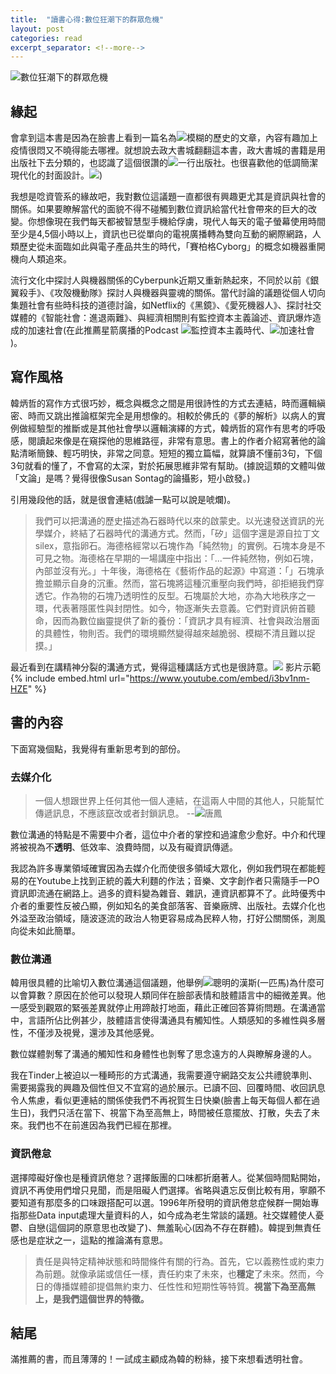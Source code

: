 ```yaml
---
title:  "讀書心得:數位狂潮下的群眾危機"
layout: post
categories: read
excerpt_separator: <!--more-->
---
```

<!-- 《》「」 -->
![數位狂潮下的群眾危機](/assets/images/Im-Schwarm-Ansichtendes-Digitalen.jpg)

## 緣起
會拿到這本書是因為在臉書上看到一篇名為![模糊的歷史](https://artemperor.tw/focus/4107)的文章，內容有趣加上疫情很悶又不曉得能去哪裡。就想說去政大書城翻翻這本書，政大書城的書籍是用出版社下去分類的，也認識了這個很讚的![一行出版社](https://yihsingpublishing.wordpress.com/)。也很喜歡他的低調簡潔現代化的封面設計。![](/assets/images/Die-Geschichte-der-Unscharfe.jpg))

我想是唸資管系的緣故吧，我對數位這議題一直都很有興趣更尤其是資訊與社會的關係。如果要瞭解當代的面貌不得不碰觸到數位資訊給當代社會帶來的巨大的改變。你想像現在我們每天都被智慧型手機給俘虜，現代人每天的電子螢幕使用時間至少是4,5個小時以上，資訊也已從單向的電視廣播轉為雙向互動的網際網路，人類歷史從未面臨如此與電子產品共生的時代，「賽柏格Cyborg」的概念如機器重開機向人類追來。

流行文化中探討人與機器關係的Cyberpunk近期又重新熱起來，不同於以前《銀翼殺手》、《攻殻機動隊》探討人與機器與靈魂的關係。當代討論的議題從個人切向集題社會有些時科技的道德討論，如Netflix的《黑鏡》、《愛死機器人》、探討社交媒體的《智能社會：進退兩難》、與經濟相關則有監控資本主義論述、資訊爆炸造成的加速社會(在此推薦星箭廣播的Podcast ![監控資本主義時代](https://podcast.starrocket.io/80)、![加速社會](https://podcast.starrocket.io/72))。


## 寫作風格
韓炳哲的寫作方式很巧妙，概念與概念之間是用很詩性的方式去連結，時而邏輯縝密、時而又跳出推論框架完全是用想像的。相較於佛氏的《夢的解析》以病人的實例做經驗型的推斷或是其他社會學以邏輯演繹的方式，韓炳哲的寫作有思考的呼吸感，閱讀起來像是在窺探他的思維路徑，非常有意思。書上的作者介紹寫著他的論點清晰簡鍊、輕巧明快，非常之同意。短短的獨立篇幅，就算讀不懂前3句，下個3句就看的懂了，不會寫的太深，對於拓展思維非常有幫助。(據說這類的文體叫做「文論」是嗎？覺得很像Susan Sontag的論攝影，短小啟發。)

引用幾段他的話，就是很會連結(戲謔一點可以說是唬爛)。

>我們可以把溝通的歷史描述為石器時代以來的啟蒙史。以光速發送資訊的光學媒介，終結了石器時代的溝通方式。然而，「矽」這個字還是源自拉丁文silex，意指卵石。海德格經常以石塊作為「純然物」的實例。石塊本身是不可見之物。海德格在早期的一場講座中指出：「...一件純然物，例如石塊，內部並沒有光。」十年後，海德格在《藝術作品的起源》中寫道：「」石塊承擔並顯示自身的沉重。然而，當石塊將這種沉重壓向我們時，卻拒絕我們穿透它。作為物的石塊乃透明性的反型。石塊屬於大地，亦為大地秩序之一環，代表著隱匿性與封閉性。如今，物逐漸失去意義。它們對資訊俯首聽命，因而為數位幽靈提供了新的養份：「資訊才具有經濟、社會與政治層面的具體性，物則否。我們的環境顯然變得越來越脆弱、模糊不清且難以捉摸。」

最近看到在講精神分裂的溝通方式，覺得這種講話方式也是很詩意。![](/assets/images/schizophrenia.jpg)
影片示範
{% include embed.html url="https://www.youtube.com/embed/i3bv1nm-HZE" %}
## 書的內容
下面寫幾個點，我覺得有重新思考到的部份。
### 去媒介化
>一個人想跟世界上任何其他一個人連結，在這兩人中間的其他人，只能幫忙傳遞訊息，不應該竄改或者封鎖訊息。
>--![唐鳳](https://www.verse.com.tw/article/podcast-my-way-audrey-tang)

數位溝通的特點是不需要中介者，這位中介者的掌控和過濾愈少愈好。中介和代理將被視為不**透明**、低效率、浪費時間，以及有礙資訊傳遞。

我認為許多專業領域確實因為去媒介化而使很多領域大眾化，例如我們現在都能輕易的在Youtube上找到正統的義大利麵的作法；音樂、文字創作者只需隨手一PO資訊即流通在網路上。過多的資料變為雜音、雜訊，連資訊都算不了。此時優秀中介者的重要性反被凸顯，例如知名的美食部落客、音樂廠牌、出版社。去媒介化也外溢至政治領域，隨波逐流的政治人物更容易成為民粹人物，打好公關關係，測風向從未如此簡單。

### 數位溝通
韓用很具體的比喻切入數位溝通這個議題，他舉例![聰明的漢斯](https://www.wikiwand.com/zh-tw/%E8%81%B0%E6%98%8E%E6%BC%A2%E6%96%AF)(一匹馬)為什麼可以會算數？原因在於他可以發現人類同伴在臉部表情和肢體語言中的細微差異。他一感受到觀眾的緊張差異就停止用蹄敲打地面，藉此正確回答算術問題。在溝通當中，言語所佔比例甚少，肢體語言使得溝通具有觸知性。人類感知的多維性與多層性，不僅涉及視覺，還涉及其他感覺。

數位媒體剝奪了溝通的觸知性和身體性也剝奪了思念遠方的人與瞭解身邊的人。

我在Tinder上被迫以一種畸形的方式溝通，我需要遵守網路交友公共禮貌準則、需要揭露我的興趣及個性但又不宜寫的過於展示。已讀不回、回覆時間、收回訊息令人焦慮，看似更連結的關係使我們不再祝賀生日快樂(臉書上每天每個人都在過生日)，我們只活在當下、視當下為至高無上，時間被任意擺放、打散，失去了未來。我們也不在前進因為我們已經在那裡。

### 資訊倦怠
選擇障礙好像也是種資訊倦怠？選擇飯團的口味都折磨著人。從某個時間點開始，資訊不再使用們增只見聞，而是阻礙人們選擇。省略與遺忘反倒比較有用，寧願不要知道有那麼多的口味跟搭配可以選。1996年所發明的資訊倦怠症候群一開始專指那些Data input處理大量資料的人，如今成為老生常談的議題。社交媒體使人憂鬱、自戀(這個詞的原意思也改變了)、無羞恥心(因為不存在群體)。韓提到無責任感也是症狀之一，這點的推論滿有意思。
>責任是與特定精神狀態和時間條件有關的行為。首先，它以義務性或約束力為前題。就像承諾或信任一樣，責任約束了未來，也**穩定**了未來。然而，今日的傳播媒體卻提倡無約束力、任性性和短期性等特質。**視當下為至高無上，是我們這個世界的特徵。**

## 結尾
滿推薦的書，而且薄薄的！一試成主顧成為韓的粉絲，接下來想看透明社會。